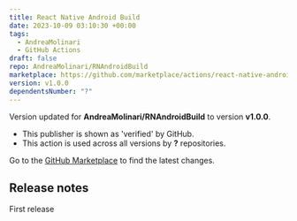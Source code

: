 ```yaml
---
title: React Native Android Build
date: 2023-10-09 03:10:30 +00:00
tags:
  - AndreaMolinari
  - GitHub Actions
draft: false
repo: AndreaMolinari/RNAndroidBuild
marketplace: https://github.com/marketplace/actions/react-native-android-build
version: v1.0.0
dependentsNumber: "?"
---
```



Version updated for **AndreaMolinari/RNAndroidBuild** to version **v1.0.0**.
- This publisher is shown as 'verified' by GitHub.
- This action is used across all versions by **?** repositories.

Go to the [GitHub Marketplace](https://github.com/marketplace/actions/react-native-android-build) to find the latest changes.

## Release notes

First release
